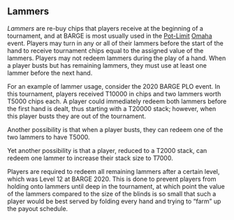 Lammers
-------

*Lammers* are re-buy chips that players receive at the beginning of a
tournament, and at BARGE is most usually used in the
[Pot-Limit](./pot-limit.md) [Omaha](./game-omaha.md) event. Players may
turn in any or all of their lammers before the start of the hand to receive
tournament chips equal to the assigned value of the lammers. Players may not
redeem lammers during the play of a hand. When a player busts but has remaining
lammers, they must use at least one lammer before the next hand.

For an example of lammer usage, consider the 2020 BARGE PLO event.
In this tournament, players received T10000 in chips and two lammers worth
T5000 chips each.  A player could immediately redeem both lammers before the
first hand is dealt, thus starting with a T20000 stack; however, when this
player busts they are out of the tournament.

Another possibility is that when a player busts, they can redeem one of the two
lammers to have T5000.

Yet another possibility is that a player, reduced to a T2000 stack, can redeem
one lammer to increase their stack size to T7000.

Players are required to redeem all remaining lammers after a certain level,
which was Level 12 at BARGE 2020. This is done to prevent players from holding
onto lammers until deep in the tournament, at which point the value of the
lammers compared to the size of the blinds is so small that such a player would
be best served by folding every hand and trying to “farm” up the payout
schedule.
